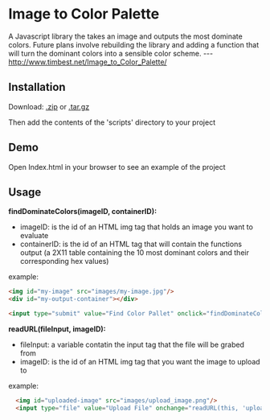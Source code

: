 # Image to Color Palette

A Javascript library the takes an image and outputs the most dominate colors. Future plans involve rebuilding the library and adding a function that will turn the dominant colors into a sensible color scheme. --- http://www.timbest.net/Image_to_Color_Palette/

## Installation

Download:
[.zip](https://github.com/TimothyBest/Image_to_Color_Palette/zipball/master)
or
[.tar.gz](https://github.com/TimothyBest/Image_to_Color_Palette/tarball/master)

Then add the contents of the 'scripts' directory to your project

## Demo

Open Index.html in your browser to see an example of the project

## Usage

**findDominateColors(imageID, containerID):**
- imageID: is the id of an HTML img tag that holds an image you want to evaluate
- containerID: is the id of an HTML tag that will contain the functions output (a 2X11 table containing the 10 most dominant colors and their corresponding hex values)

example:
```HTML
<img id="my-image" src="images/my-image.jpg"/>
<div id="my-output-container"></div>

<input type="submit" value="Find Color Pallet" onclick="findDominateColors('my-image','my-output-container')"/>
```


**readURL(fileInput, imageID):**
- fileInput: a variable contatin the input tag that the file will be grabed from
- imageID: is the id of an HTML img tag that you want the image to upload to


example:
```HTML
  <img id="uploaded-image" src="images/upload_image.png"/>
  <input type="file" value="Upload File" onchange="readURL(this, 'uploaded-image');" accept="image/*" />
```
